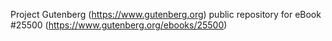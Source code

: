 Project Gutenberg (https://www.gutenberg.org) public repository for eBook #25500 (https://www.gutenberg.org/ebooks/25500)
